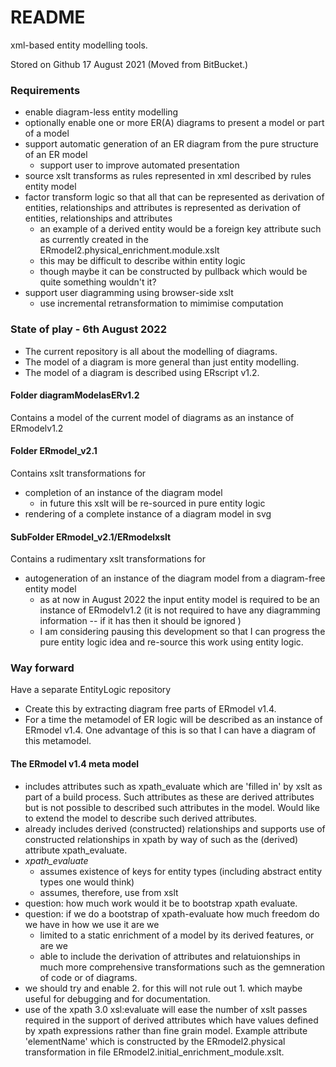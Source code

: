 # README #

xml-based entity modelling tools.

Stored on Github 17 August 2021 (Moved from BitBucket.)

### Requirements

* enable diagram-less entity modelling
* optionally enable one or more ER(A) diagrams to present a model or part of a model  
* support automatic generation of an ER diagram from the pure structure of an ER model
	* support user to improve automated presentation
* source xslt transforms as rules represented in xml described by rules entity model
* factor transform logic so that all that can be represented as derivation of entities, relationships and attributes is represented as derivation of entities, relationships and attributes
  * an example of a derived entity would be a foreign key attribute such as currently created in the ERmodel2.physical_enrichment.module.xslt
  * this may be difficult to describe within entity logic 
   * though maybe it can be constructed by pullback which would be quite something wouldn't it?
* support user diagramming using browser-side xslt
	* use incremental retransformation to mimimise computation

### State of play - 6th August 2022
* The current repository is all about the modelling of diagrams.
* The model of a diagram is more general than just entity modelling.
* The model of a diagram is described using ERscript v1.2.

#### Folder diagramModelasERv1.2
Contains a model of the current model of diagrams as an instance of ERmodelv1.2

#### Folder ERmodel_v2.1 
Contains xslt transformations for
* completion of an instance of the diagram model
  * in future this xslt will be re-sourced in pure entity logic
* rendering of a complete instance of a diagram model in svg 

#### SubFolder  ERmodel_v2.1/ERmodelxslt
Contains a rudimentary xslt transformations for
* autogeneration of an instance of the diagram model from a diagram-free entity model
  * as at now in August 2022 the input entity model is required to be an instance of ERmodelv1.2 (it is not required to have any diagramming information -- if it has then it should be ignored )
  * I am considering pausing this development so that I can progress the pure entity logic idea and re-source this work using entity logic.
### Way forward
Have a separate EntityLogic repository
* Create this by extracting diagram free parts of ERmodel v1.4.
* For a time the metamodel of ER logic will be described as an instance of ERmodel v1.4. One advantage of this is so that I can have a diagram of this metamodel. 

#### The ERmodel v1.4 meta model
* includes attributes such as xpath_evaluate which are 'filled in' by xslt as part of a build process. Such attributes as these are derived attributes but is not possible to described such attributes in the model. Would like to extend the model to describe such derived attributes.
* already includes derived (constructed) relationships and supports use of constructed relationships in xpath by way of such as the (derived) attribute xpath_evaluate.
* *xpath_evaluate*  
  * assumes existence of keys for entity types (including abstract entity types one would think) 
   * assumes, therefore, use from xslt  
* question: how much work would it be to bootstrap xpath evaluate.
* question: if we do a bootstrap of xpath-evaluate how much freedom do we have in how we use it are we
  * limited to a static enrichment of a model by its derived features, or are we
  * able to include the derivation of attributes and relatuionships in much more comprehensive transformations such as the gemneration of code or of diagrams.  
* we should try and enable 2. for this will not rule out 1. which maybe useful for debugging and for documentation.
* use of the xpath 3.0 xsl:evaluate will ease the number of xslt passes required in the support of derived attributes which have values defined by xpath expressions rather than fine grain model. Example  attribute 'elementName' which is constructed by the ERmodel2.physical transformation in file ERmodel2.initial_enrichment_module.xslt.






     
